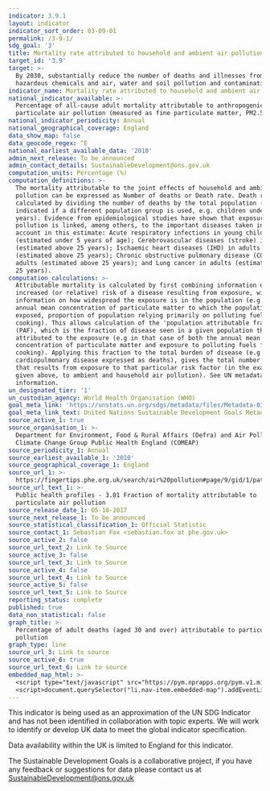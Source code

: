```yaml
---
indicator: 3.9.1
layout: indicator
indicator_sort_order: 03-09-01
permalink: /3-9-1/
sdg_goal: '3'
title: Mortality rate attributed to household and ambient air pollution
target_id: '3.9'
target: >-
  By 2030, substantially reduce the number of deaths and illnesses from
  hazardous chemicals and air, water and soil pollution and contamination
indicator_name: Mortality rate attributed to household and ambient air pollution
national_indicator_available: >-
  Percentage of all-cause adult mortality attributable to anthropogenic
  particulate air pollution (measured as fine particulate matter, PM2.5)
national_indicator_periodicity: Annual
national_geographical_coverage: England
data_show_map: false
data_geocode_regex: ^E
national_earliest_available_data: '2010'
admin_next_release: To be announced
admin_contact_details: SustainableDevelopment@ons.gov.uk
computation_units: Percentage (%)
computation_definitions: >-
  The mortality attributable to the joint effects of household and ambient air
  pollution can be expressed as Number of deaths or Death rate. Death rates are
  calculated by dividing the number of deaths by the total population (or
  indicated if a different population group is used, e.g. children under 5
  years). Evidence from epidemiological studies have shown that exposure to air
  pollution is linked, among others, to the important diseases taken into
  account in this estimate: Acute respiratory infections in young children
  (estimated under 5 years of age); Cerebrovascular diseases (stroke) in adults
  (estimated above 25 years); Ischaemic heart diseases (IHD) in adults
  (estimated above 25 years); Chronic obstructive pulmonary disease (COPD) in
  adults (estimated above 25 years); and Lung cancer in adults (estimated above
  25 years).
computation_calculations: >-
  Attributable mortality is calculated by first combining information on the
  increased (or relative) risk of a disease resulting from exposure, with
  information on how widespread the exposure is in the population (e.g. the
  annual mean concentration of particulate matter to which the population is
  exposed, proportion of population relying primarily on polluting fuels for
  cooking). This allows calculation of the 'population attributable fraction'
  (PAF), which is the fraction of disease seen in a given population that can be
  attributed to the exposure (e.g in that case of both the annual mean
  concentration of particulate matter and exposure to polluting fuels for
  cooking). Applying this fraction to the total burden of disease (e.g.
  cardiopulmonary disease expressed as deaths), gives the total number of deaths
  that results from exposure to that particular risk factor (in the example
  given above, to ambient and household air pollution). See UN metadata for more
  information.
un_designated_tier: '1'
un_custodian_agency: World Health Organisation (WHO)
goal_meta_link: 'https://unstats.un.org/sdgs/metadata/files/Metadata-03-09-01.pdf'
goal_meta_link_text: United Nations Sustainable Development Goals Metadata (PDF 216 KB)
source_active_1: true
source_organisation_1: >-
  Department for Environment, Food & Rural Affairs (Defra) and Air Pollution and
  Climate Change Group Public Health England (COMEAP)
source_periodicity_1: Annual
source_earliest_available_1: '2010'
source_geographical_coverage_1: England
source_url_1: >-
  https://fingertips.phe.org.uk/search/air%20pollution#page/9/gid/1/pat/15/par/E92000001/ati/6/are/E12000004/iid/30101/age/230/sex/4
source_url_text_1: >-
  Public health profiles - 3.01 Fraction of mortality attributable to
  particulate air pollution
source_release_date_1: 05-10-2017
source_next_release_1: To be announced
source_statistical_classification_1: Official Statistic
source_contact_1: Sebastian Fox <sebastian.fox at phe.gov.uk>
source_active_2: false
source_url_text_2: Link to Source
source_active_3: false
source_url_text_3: Link to Source
source_active_4: false
source_url_text_4: Link to Source
source_active_5: false
source_url_text_5: Link to Source
reporting_status: complete
published: true
data_non_statistical: false
graph_title: >-
  Percentage of adult deaths (aged 30 and over) attributable to particulate air
  pollution
graph_type: line
source_url_3: Link to source
source_active_6: true
source_url_text_6: Link to source
embedded_map_html: >-
  <script type="text/javascript" src="https://pym.nprapps.org/pym.v1.min.js"></script>
  <script>document.querySelector("li.nav-item.embedded-map").addEventListener("click",function(){ var pymParent = new pym.Parent('embeddedmapview', 'https://norric1admin.github.io/maptemplates/indicators/UK-3.9.1/map.html', {});})</script>
---
```

This indicator is being used as an approximation of the UN SDG Indicator and has not been identified in collaboration with topic experts. We will work to identify or develop UK data to meet the global indicator specification.

Data availability within the UK is limited to England for this indicator.
  
The Sustainable Development Goals is a collaborative project, if you have any feedback or suggestions for data please contact us at <SustainableDevelopment@ons.gov.uk>
